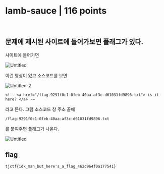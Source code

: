 # lamb-sauce | 116 points

<br>

## 문제에 제시된 사이트에 들어가보면 플래그가 있다.
사이트에 들어가면

![Untitled](https://user-images.githubusercontent.com/87555811/168947553-a7ff71f2-cd0e-4f5b-bcbb-700b33f7d433.png)

이런 영상이 있고 소스코드를 보면

![Untitled-2](https://user-images.githubusercontent.com/87555811/169002715-f625b330-9d97-4fdc-a30f-cb6862fba15d.png)

```
<!-- <a href="/flag-9291f0c1-0feb-40aa-af3c-d61031fd9896.txt"> is it here? </a> -→
``` 
라고 뜬다.
그럼 소스코드 창 주소 끝에
```
/flag-9291f0c1-0feb-40aa-af3c-d61031fd9896.txt
```
를 붙여주면 플래그가 나온다.

![Untitled](https://user-images.githubusercontent.com/87555811/169006310-046a5ced-2289-4383-8893-3ef0d67790a9.png)

## flag
````
tjctf{idk_man_but_here's_a_flag_462c964f0a177541}
